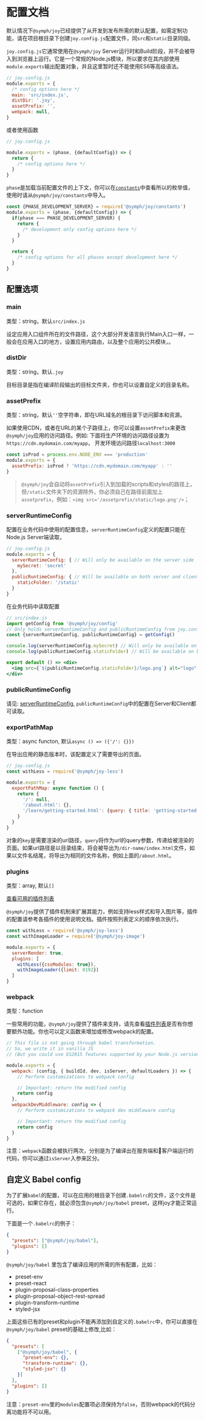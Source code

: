 
# 配置文档

默认情况下`@symph/joy`已经提供了从开发到发布所需的默认配置，如需定制功能，请在项目根目录下创建`joy.config.js`配置文件，同`src`和`static`目录同级。

`joy.config.js`它通常使用在`@symph/joy` Server运行时和Build阶段，并不会被导入到浏览器上运行。它是一个常规的Node.js模块，所以要求在其内部使用`module.exports`输出配置对象，并且这里暂时还不能使用ES6等高级语法。

```jsx
// joy.config.js
module.exports = {
  /* config options here */
  main: 'src/index.js',
  distDir: '.joy',
  assetPrefix: '',
  webpack: null,
}
```
或者使用函数

```jsx
// joy.config.js

module.exports = (phase, {defaultConfig}) => {
  return {
    /* config options here */
  }
}
```

`phase`是加载当前配置文件的上下文，你可以在[`constants`](https://github.com/lnlfps/symph-joy/blob/master/lib/constants.js)中查看所以的枚举值，使用时请从`@symph/joy/constants`中导入。

```jsx
const {PHASE_DEVELOPMENT_SERVER} = require('@symph/joy/constants')
module.exports = (phase, {defaultConfig}) => {
  if(phase === PHASE_DEVELOPMENT_SERVER) {
    return {
      /* development only config options here */
    }
  }

  return {
    /* config options for all phases except development here */
  }
}
```

## 配置选项

### main

类型：string，默认`src/index.js`

设定应用入口组件所在的文件路径，这个大部分开发语言执行Main入口一样，一般会在应用入口的地方，设置应用内路由，以及整个应用的公共模块，。

### distDir

类型：string，默认`.joy`

目标目录是指在编译阶段输出的目标文件夹，你也可以设置自定义的目录名称。

### assetPrefix

类型：string，默认`''`空字符串，即在URL域名的根目录下访问脚本和资源。

如果使用CDN，或者在URL的某个子路径上，你可以设置`assetPrefix`来更改`@symph/joy`应用的访问路径。例如: 下面将生产环境的访问路径设置为`https://cdn.mydomain.com/myapp`， 开发环境访问路径`localhost:3000`

```jsx
const isProd = process.env.NODE_ENV === 'production'
module.exports = {
  assetPrefix: isProd ? 'https://cdn.mydomain.com/myapp' : ''
}
```

> `@symph/joy`会自动将`assetPrefix`引入到加载的scripts和styles的路径上，但`/static`文件夹下的资源除外，你必须自己在路径前面加上`assetprefix`，例如：`<img src='/assetprefix/static/logo.png'/>`；

### serverRuntimeConfig

配置在业务代码中使用的配置信息，`serverRuntimeConfig`定义的配置只能在Node.js Server端读取，

```jsx
// joy.config.js
module.exports = {
  serverRuntimeConfig: { // Will only be available on the server side
    mySecret: 'secret'
  },
  publicRuntimeConfig: { // Will be available on both server and client
    staticFolder: '/static'
  }
}
```

在业务代码中读取配置

```jsx
// src/index.js
import getConfig from '@symph/joy/config'
// Only holds serverRuntimeConfig and publicRuntimeConfig from joy.config.js nothing else.
const {serverRuntimeConfig, publicRuntimeConfig} = getConfig()

console.log(serverRuntimeConfig.mySecret) // Will only be available on the server side
console.log(publicRuntimeConfig.staticFolder) // Will be available on both server and client

export default () => <div>
  <img src={`${publicRuntimeConfig.staticFolder}/logo.png`} alt="logo" />
</div>
```

### publicRuntimeConfig

请见: [serverRuntimeConfig](#serverRuntimeConfig), `publicRuntimeConfig`中的配置在Server和Client都可读取。

### exportPathMap

类型：async functon, 默认`async () => ({'/': {}})`

在导出应用的静态版本时，该配置定义了需要导出的页面。

```js
// joy.config.js
const withLess = require('@symph/joy-less')

module.exports = {
  exportPathMap: async function () {
    return {
      '/': null,
      '/about.html': {},
      '/learn/getting-started.html': {query: { title: 'getting-started' }},
    }
  }
}
```

对象的`key`是需要渲染的url路径，`query`将作为url的query参数，传递给被渲染的页面。如果url路径是以目录结束，将会被导出为`/dir-name/index.html`文件，如果以文件名结尾，将导出为相同的文件名称，例如上面的`/about.html`。

### plugins

类型：array, 默认`[]`

[查看可用的插件列表](./plugins)

`@symph/joy`提供了插件机制来扩展其能力，例如支持less样式和导入图片等，插件的配置请参考各插件的使用说明文档。插件按照列表定义的顺序依次执行。


```js
const withLess = require('@symph/joy-less')
const withImageLoader = require('@symph/joy-image')

module.exports = {
  serverRender: true,
  plugins: [
    withLess({cssModules: true}),
    withImageLoader({limit: 8192})
  ]
}
```


### webpack 

类型：function

一些常用的功能，`@symph/joy`提供了插件来支持，请先查看[插件列表](#plugins)是否有你想要额外功能。你也可以定义函数来增加或修改webpack的配置。

```jsx
// This file is not going through babel transformation.
// So, we write it in vanilla JS
// (But you could use ES2015 features supported by your Node.js version)

module.exports = {
  webpack: (config, { buildId, dev, isServer, defaultLoaders }) => {
    // Perform customizations to webpack config

    // Important: return the modified config
    return config
  },
  webpackDevMiddleware: config => {
    // Perform customizations to webpack dev middleware config

    // Important: return the modified config
    return config
  }
}
```

注意：`webpack`函数会被执行两次，分别是为了编译出在服务端和客户端运行的代码，你可以通过`isServer`入参来区分。

## 自定义 Babel config

为了扩展`babel`的配置，可以在应用的根目录下创建`.babelrc`的文件，这个文件是可选的，如果它存在，就必须包含`@symph/joy/babel` preset，这样joy才能正常运行。

下面是一个`.babelrc`的例子：

```json
{
  "presets": ["@symph/joy/babel"],
  "plugins": []
}
```

`@symph/joy/babel` 里包含了编译应用的所需的所有配置，比如：

- preset-env
- preset-react
- plugin-proposal-class-properties
- plugin-proposal-object-rest-spread
- plugin-transform-runtime
- styled-jsx

上面这些已有的preset和plugin不能再添加到自定义的`.babelrc`中，你可以直接在`@symph/joy/babel` preset的基础上修改,比如：

```json
{
  "presets": [
    ["@symph/joy/babel", {
      "preset-env": {},
      "transform-runtime": {},
      "styled-jsx": {}
    }]
  ],
  "plugins": []
}
```

注意：`preset-env`里的`modules`配置项必须保持为`false`，否则webpack的代码分离功能将不可以用。
